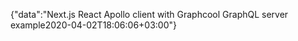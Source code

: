 {"data":"Next.js React Apollo client with Graphcool GraphQL server example2020-04-02T18:06:06+03:00"}
